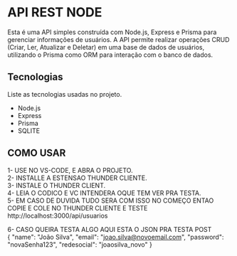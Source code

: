 # API REST NODE

Esta é uma API simples construída com Node.js, Express e Prisma para gerenciar informações de usuários. A API permite realizar operações CRUD (Criar, Ler, Atualizar e Deletar) em uma base de dados de usuários, utilizando o Prisma como ORM para interação com o banco de dados.

## Tecnologias

Liste as tecnologias usadas no projeto.

- Node.js
- Express
- Prisma
- SQLITE

## COMO USAR

1- USE NO VS-CODE, E ABRA O PROJETO.<BR>
2- INSTALLE A ESTENSAO THUNDER CLIENTE.<BR>
3- INSTALE O THUNDER CLIENT. <BR>
4- LEIA O CODICO E VC INTENDERA OQUE TEM VER PRA TESTA.<BR>
5- EM CASO DE DUVIDA TUDO SERA COM ISSO NO COMEÇO ENTAO COPIE E COLE NO THUNDER CLIENTE E TESTE http://localhost:3000/api/usuarios<BR>


6- CASO QUEIRA TESTA ALGO AQUI ESTA O JSON PRA TESTA POST<BR>
{
  "name": "João Silva",
  "email": "joao.silva@novoemail.com",
  "password": "novaSenha123",
  "redesocial": "joaosilva_novo"
}
